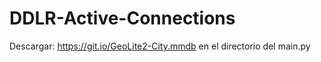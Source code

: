 # DDLR-Active-Connections

Descargar: https://git.io/GeoLite2-City.mmdb en el directorio del main.py
